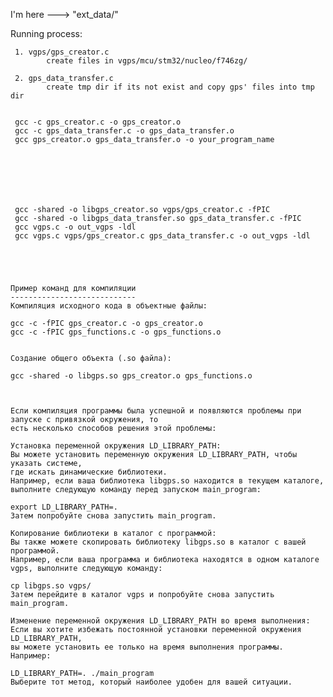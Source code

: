 
I'm here ---> "ext_data/"

Running process:

     1. vgps/gps_creator.c
	 		create files in vgps/mcu/stm32/nucleo/f746zg/

     2. gps_data_transfer.c
	 		create tmp dir if its not exist and copy gps' files into tmp dir


     gcc -c gps_creator.c -o gps_creator.o
     gcc -c gps_data_transfer.c -o gps_data_transfer.o
     gcc gps_creator.o gps_data_transfer.o -o your_program_name






     
     gcc -shared -o libgps_creator.so vgps/gps_creator.c -fPIC
     gcc -shared -o libgps_data_transfer.so gps_data_transfer.c -fPIC
     gcc vgps.c -o out_vgps -ldl
     gcc vgps.c vgps/gps_creator.c gps_data_transfer.c -o out_vgps -ldl





	Пример команд для компиляции
	----------------------------
	Компиляция исходного кода в объектные файлы:
	
	gcc -c -fPIC gps_creator.c -o gps_creator.o
	gcc -c -fPIC gps_functions.c -o gps_functions.o


	Создание общего объекта (.so файла):

	gcc -shared -o libgps.so gps_creator.o gps_functions.o



	Если компиляция программы была успешной и появляются проблемы при запуске с привязкой окружения, то
	есть несколько способов решения этой проблемы:

	Установка переменной окружения LD_LIBRARY_PATH:
	Вы можете установить переменную окружения LD_LIBRARY_PATH, чтобы указать системе, 
	где искать динамические библиотеки.
	Например, если ваша библиотека libgps.so находится в текущем каталоге,
	выполните следующую команду перед запуском main_program:
	
	export LD_LIBRARY_PATH=.
	Затем попробуйте снова запустить main_program.
	
	Копирование библиотеки в каталог с программой:
	Вы также можете скопировать библиотеку libgps.so в каталог с вашей программой.
	Например, если ваша программа и библиотека находятся в одном каталоге vgps, выполните следующую команду:
	
	cp libgps.so vgps/
	Затем перейдите в каталог vgps и попробуйте снова запустить main_program.
	
	Изменение переменной окружения LD_LIBRARY_PATH во время выполнения:
	Если вы хотите избежать постоянной установки переменной окружения LD_LIBRARY_PATH,
	вы можете установить ее только на время выполнения программы. Например:
	
	LD_LIBRARY_PATH=. ./main_program
	Выберите тот метод, который наиболее удобен для вашей ситуации.
